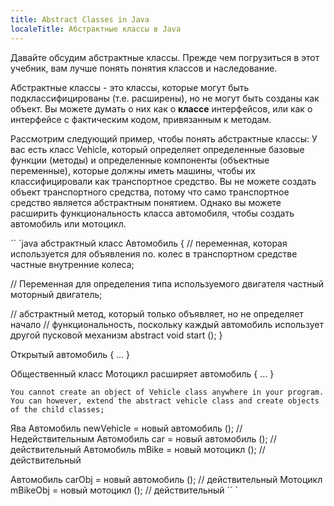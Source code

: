 ```yaml
---
title: Abstract Classes in Java
localeTitle: Абстрактные классы в Java
---
```

Давайте обсудим абстрактные классы. Прежде чем погрузиться в этот учебник, вам лучше понять понятия классов и наследование.

Абстрактные классы - это классы, которые могут быть подклассифицированы (т.е. расширены), но не могут быть созданы как объект. Вы можете думать о них как о **классе** интерфейсов, или как о интерфейсе с фактическим кодом, привязанным к методам.

Рассмотрим следующий пример, чтобы понять абстрактные классы: У вас есть класс Vehicle, который определяет определенные базовые функции (методы) и определенные компоненты (объектные переменные), которые должны иметь машины, чтобы их классифицировали как транспортное средство. Вы не можете создать объект транспортного средства, потому что само транспортное средство является абстрактным понятием. Однако вы можете расширить функциональность класса автомобиля, чтобы создать автомобиль или мотоцикл.

\`\` \`java абстрактный класс Автомобиль { // переменная, которая используется для объявления no. колес в транспортном средстве частные внутренние колеса;

// Переменная для определения типа используемого двигателя частный моторный двигатель;

// абстрактный метод, который только объявляет, но не определяет начало // функциональность, поскольку каждый автомобиль использует другой пусковой механизм abstract void start (); }

Открытый автомобиль { ... }

Общественный класс Мотоцикл расширяет автомобиль { ... }
```
You cannot create an object of Vehicle class anywhere in your program. You can however, extend the abstract vehicle class and create objects of the child classes; 
```

Ява Автомобиль newVehicle = новый автомобиль (); // Недействительным Автомобиль car = новый автомобиль (); // действительный Автомобиль mBike = новый мотоцикл (); // действительный

Автомобиль carObj = новый автомобиль (); // действительный Мотоцикл mBikeObj = новый мотоцикл (); // действительный \`\` \`
